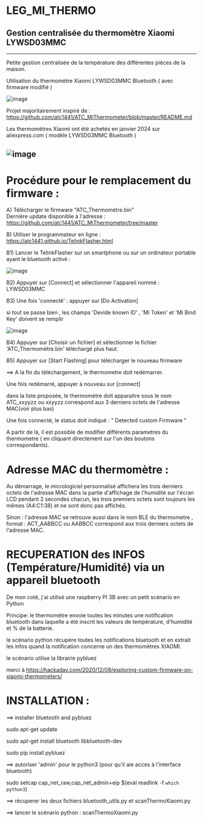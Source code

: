 # LEG_MI_THERMO
## Gestion centralisée du thermomètre Xiaomi LYWSD03MMC
--------------------------------------------------
Petite gestion centralisée de la température des différentes pièces de la maison.

Utilisation du thermomètre Xiaomi LYWSD03MMC Bluetooth ( avec firmware modifié )

![image](https://github.com/legbruno2/LEG_MI_THERMO/assets/152851976/af1b1380-22df-42b6-a78d-fa6d2170fdc9)

Projet majoritairement inspiré de : https://github.com/atc1441/ATC_MiThermometer/blob/master/README.md

Les thermomètres Xiaomi ont été achetés en janvier 2024 sur aliexpress.com ( modèle LYWSD03MMC Bluetooth ) 

![image](https://github.com/legbruno2/LEG_MI_THERMO/assets/152851976/471e73b4-5d71-4dab-a208-8f77034073b1)
----------------------------------------------------
Procédure pour le remplacement du firmware :
=

A) Télécharger le firmware "ATC_Thermomètre.bin"  
   Dernière update disponible à l'adresse : https://github.com/atc1441/ATC_MiThermometer/tree/master

B) Utiliser le programmateur en ligne : https://atc1441.github.io/TelinkFlasher.html

B1) Lancer le TelinkFlasher sur un smartphone ou sur un ordinateur portable ayant le bluetooth activé :

![image](https://github.com/legbruno2/LEG_MI_THERMO/assets/152851976/e6bee399-cdb1-4539-b531-f7611412ab2e)

B2) Appuyer sur [Connect]  et sélectionner l'appareil nommé : LYWSD03MMC

B3) Une fois 'connecté' : appuyer sur [Do Activation]
    
si tout se passe bien , les champs 'Devide known ID' , 'Mi Token' et 'Mi Bind Key' doivent se remplir

![image](https://github.com/legbruno2/LEG_MI_THERMO/assets/152851976/4e36ef82-ff20-4832-b72a-5eabbddeb217)

B4) Appuyer sur [Choisir un fichier]   et sélectionner le fichier 'ATC_Thermomètre.bin' téléchargé plus haut.

B5) Appuyer sur [Start Flashing] pour télécharger le nouveau firmware

==> A la fin du téléchargement, le thermometre doit redémarrer.

Une fois redémarré, appuyer à nouveau sur [connect]

dans la liste proposée, le thermomètre doit apparaitre sous le nom ATC_xxyyzz  ou xxyyzz correspond aux 3 derniers octets de l'adresse MAC(voir plus bas)

Une fois connecté, le status doit indiqué : " Detected custom Firmware "

A partir de là, il est possible de modifier différents parametres du thermometre ( en cliquant directement sur l'un des boutons correspondants).

Adresse MAC du thermomètre : 
=
Au démarrage, le micrologiciel personnalisé affichera les trois derniers octets de l'adresse MAC dans la partie d'affichage de l'humidité sur l'écran LCD pendant 2 secondes chacun, les trois premiers octets sont toujours les mêmes (A4:C1:38) et ne sont donc pas affichés. 

Sinon : l'adresse MAC se retrouve aussi dans le nom BLE du thermometre , format : ACT_AABBCC ou AABBCC correspond aux trois derniers octets de l'adresse MAC.

RECUPERATION des INFOS (Température/Humidité) via un appareil bluetooth 
=
De mon coté, j'ai utilisé une raspberry PI 3B avec un petit scénario en Python

Principe: le thermomètre envoie toutes les minutes une notification bluetooth dans laquelle a été inscrit les valeurs de température, d'humidité et % de la batterie.

le scénario python récupère toutes les notifications bluetooth et en extrait les infos quand la notification concerne un des thermomètres XIAOMI.

le scénario utilise la librairie pybluez

merci à https://hackaday.com/2020/12/08/exploring-custom-firmware-on-xiaomi-thermometers/

INSTALLATION :
=
==> installer bluetooth and pybluez

sudo apt-get update

sudo apt-get install bluetooth libbluetooth-dev

sudo pip install pybluez


==> autoriser 'admin' pour le python3  (pour qu'il aie acces à l'interface bluetooth)

sudo setcap cap_net_raw,cap_net_admin+eip $(eval readlink -f `which python3`)

==> récuperer les deux fichiers bluetooth_utils.py et scanThermoXiaomi.py

==> lancer le scénario python : scanThermoXiaomi.py
 
